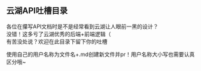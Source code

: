 ## 云湖API吐槽目录
各位在攥写API文档时是不是经常看到云湖让人眼前一黑的设计？  
没错！这多亏了云湖优秀的后端+前端逻辑（  
有苦没处说？欢迎在此目录下留下你的吐槽  

使用自己的用户名称为文件名+.md创建新文件并pr！用户名称大小写也需要认真区分哦~
